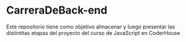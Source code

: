 # CarreraDeBack-end
Este repositorio tiene como objetivo almacenar y luego presentar las distintitas etapas del proyecto del curso de JavaScript en CoderHouse
